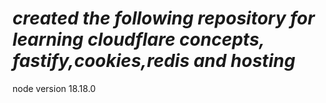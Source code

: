# *created the following repository for learning cloudflare concepts, fastify,cookies,redis and hosting*

node version 18.18.0